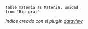 ```dataview
table materia as Materia, unidad
from "Bio gral"
```


*Indice creado con el plugin [dataview](obsidian://show-plugin?id=dataview)*
